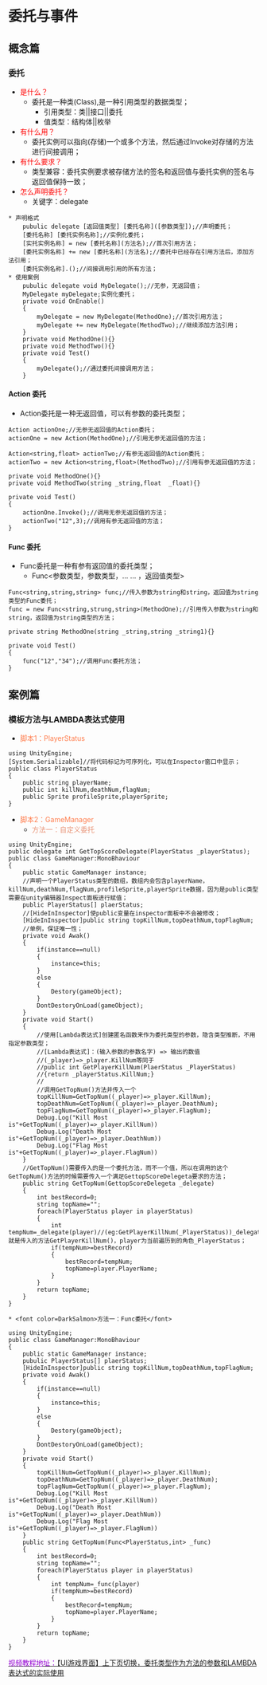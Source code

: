 # 委托与事件
## 概念篇
### 委托
* <font color=red>是什么？</font>
    * 委托是一种类(Class),是一种引用类型的数据类型；
        * 引用类型：类||接口||委托
        * 值类型：结构体||枚举
* <font color=red>有什么用？</font>
    * 委托实例可以指向(存储)一个或多个方法，然后通过Invoke对存储的方法进行间接调用；
* <font color=red>有什么要求？</font>
    * 类型兼容：委托实例要求被存储方法的签名和返回值与委托实例的签名与返回值保持一致；
* <font color=red>怎么声明委托？</font>
    * 关键字：delegate
<!-- more -->

```
* 声明格式
    pubulic delegate [返回值类型] [委托名称]([参数类型]);//声明委托；
    [委托名称] [委托实例名称];//实例化委托；
    [实托实例名称] = new [委托名称](方法名);//首次引用方法；
    [委托实例名称] += new [委托名称](方法名);//委托中已经存在引用方法后，添加方法引用；
    [委托实例名称].();//间接调用引用的所有方法；
* 使用案例
    pubulic delegate void MyDelegate();//无参，无返回值；
    MyDelegate myDelegate;实例化委托；
    private void OnEnable()
    {
        myDelegate = new MyDelegate(MethodOne);//首次引用方法；
        myDelegate += new MyDelegate(MethodTwo);//继续添加方法引用；
    }
    private void MethodOne(){}
    private void MethodTwo(){}
    private void Test()
    {
        myDelegate();//通过委托间接调用方法；
    }
```
#### Action 委托
* Action委托是一种无返回值，可以有参数的委托类型；

```
Action actionOne;//无参无返回值的Action委托；
actionOne = new Action(MethodOne);//引用无参无返回值的方法；

Action<string,float> actionTwo;//有参无返回值的Action委托；
actionTwo = new Action<string,float>(MethodTwo);//引用有参无返回值的方法；

private void MethodOne(){}
private void MethodTwo(string _string,float  _float){}

private void Test()
{
    actionOne.Invoke();//调用无参无返回值的方法；
    actionTwo("12",3);//调用有参无返回值的方法；
}
```

#### Func 委托
* Func委托是一种有参有返回值的委托类型；
    * Func<参数类型，参数类型，... ... ，返回值类型>

```
Func<string,string,string> func;//传入参数为string和string，返回值为string类型的Func委托；
func = new Func<string,strung,string>(MethodOne);//引用传入参数为string和string，返回值为string类型的方法；

private string MethodOne(string _string,string _string1){}

private void Test()
{
    func("12","34");//调用Func委托方法；
}

```
## 案例篇
### 模板方法与LAMBDA表达式使用
* <font color=coral>脚本1：PlayerStatus</font>
```
using UnityEngine;
[System.Serializable]//将代码标记为可序列化，可以在Inspector窗口中显示；
public class PlayerStatus
{
    public string playerName;
    public int killNum,deathNum,flagNum;
    public Sprite profileSprite,playerSprite;
}
```

* <font color=coral>脚本2：GameManager</font>
    * <font color=DarkSalmon>方法一：自定义委托</font>
```
using UnityEngine;
public delegate int GetTopScoreDelegate(PlayerStatus _playerStatus);
public class GameManager:MonoBhaviour
{
    public static GameManager instance;
    //声明一个PlayerStatus类型的数组，数组内会包含playerName，killNum,deathNum,flagNum,profileSprite,playerSprite数据，因为是public类型需要在unity编辑器Inspect面板进行赋值；
    public PlayerStatus[] plaerStatus;
    //[HideInInspector]使public变量在inspector面板中不会被修改；
    [HideInInspector]public string topKillNum,topDeathNum,topFlagNum;
    //单例，保证唯一性；
    private void Awak()
    {
        if(instance==null)
        {
            instance=this;
        }
        else
        {
            Destory(gameObject);
        }
        DontDestoryOnLoad(gameObject); 
    }
    private void Start()
    {
        //使用[Lambda表达式]创建匿名函数来作为委托类型的参数，隐含类型推断，不用指定参数类型；
        //[Lambda表达式]：(输入参数的参数名字) => 输出的数值 
        //(_player)=>_player.KillNum等同于
        //public int GetPlayerKillNum(PlaerStatus _PlayerStatus)
        //{return _playerStatus.KillNum;}
        //        
        //调用GetTopNum()方法并传入一个
        topKillNum=GetTopNum((_player)=>_player.KillNum);
        topDeathNum=GetTopNum((_player)=>_player.DeathNum);
        topFlagNum=GetTopNum((_player)=>_player.FlagNum);
        Debug.Log("Kill Most is"+GetTopNum((_player)=>_player.KillNum))
        Debug.Log("Death Most is"+GetTopNum((_player)=>_player.DeathNum))
        Debug.Log("Flag Most is"+GetTopNum((_player)=>_player.FlagNum))
    }
    //GetTopNum()需要传入的是一个委托方法，而不一个值，所以在调用的这个GetTopNum()方法的时候需要传入一个满足GettopScoreDelegeta要求的方法；
    public string GetTopNum(GettopScoreDelegeta _delegate)
    {
        int bestRecord=0;
        string topName="";
        foreach(PlayerStatus player in playerStatus)
        {
            int tempNum=_delegate(player)//(eg:GetPlayerKillNum(_PlayerStatus))_delegate就是传入的方法GetPlayerKillNum()，player为当前遍历到的角色_PlayerStatus；
            if(tempNum>=bestRecord)
            {
                bestRecord=tempNum;
                topName=player.PlayerName;
            }
        }
        return topName; 
    }
}
```
    * <font color=DarkSalmon>方法一：Func委托</font>
```
using UnityEngine;
public class GameManager:MonoBhaviour
{
    public static GameManager instance;
    pubulic PlayerStatus[] plaerStatus;
    [HideInInspector]public string topKillNum,topDeathNum,topFlagNum;
    private void Awak()
    {
        if(instance==null)
        {
            instance=this;
        }
        else
        {
            Destory(gameObject);
        }
        DontDestoryOnLoad(gameObject); 
    }
    private void Start()
    {
        topKillNum=GetTopNum((_player)=>_player.KillNum);
        topDeathNum=GetTopNum((_player)=>_player.DeathNum);
        topFlagNum=GetTopNum((_player)=>_player.FlagNum); 
        Debug.Log("Kill Most is"+GetTopNum((_player)=>_player.KillNum))
        Debug.Log("Death Most is"+GetTopNum((_player)=>_player.DeathNum))
        Debug.Log("Flag Most is"+GetTopNum((_player)=>_player.FlagNum))
    }
    public string GetTopNum(Func<PlayerStatus,int> _func)
    {
        int bestRecord=0;
        string topName="";
        foreach(PlayerStatus player in playerStatus)
        {
            int tempNum=_func(player)
            if(tempNum>=bestRecord)
            {
                bestRecord=tempNum;
                topName=player.PlayerName;
            }
        }
        return topName; 
    }
}
```

[<font color=DarkViolet>视频教程地址：</font>【UI游戏界面】上下页切换，委托类型作为方法的参数和LAMBDA表达式的实际使用](https://www.bilibili.com/video/BV1pK4y1v7aJ?spm_id_from=333.999.0.0)